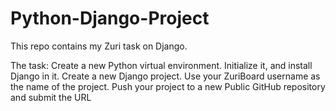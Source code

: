 # Python-Django-Project
This repo contains my Zuri task on Django.

The task:
Create a new Python virtual environment.
Initialize it, and install Django in it.
Create a new Django project. Use your ZuriBoard username as the name of the project.
Push your project to a new Public GitHub repository and submit the URL

